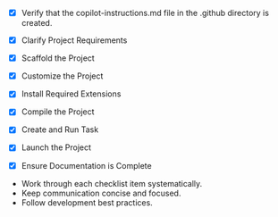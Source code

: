 <!-- Use this file to provide workspace-specific custom instructions to Copilot. For more details, visit https://code.visualstudio.com/docs/copilot/copilot-customization#_use-a-githubcopilotinstructionsmd-file -->
- [x] Verify that the copilot-instructions.md file in the .github directory is created.

- [x] Clarify Project Requirements
	<!-- Project: AWS Bedrock Agent with Python and boto3 -->

- [x] Scaffold the Project
	<!-- Created project structure for AWS Bedrock agent with config.py, simple_agent.py and declarative_agent.py -->

- [x] Customize the Project
	<!-- Implemented AWS Bedrock agent functionality with both simple and declarative approaches -->

- [x] Install Required Extensions
	<!-- No extensions needed -->

- [x] Compile the Project
	<!-- Installed boto3, botocore, and requests dependencies -->

- [x] Create and Run Task
	<!-- No specific tasks needed -->

- [x] Launch the Project
	<!-- Created GETTING_STARTED.md with instructions to run the agent -->

- [x] Ensure Documentation is Complete
	<!-- Created README.md and GETTING_STARTED.md with project information -->

- Work through each checklist item systematically.
- Keep communication concise and focused.
- Follow development best practices.
